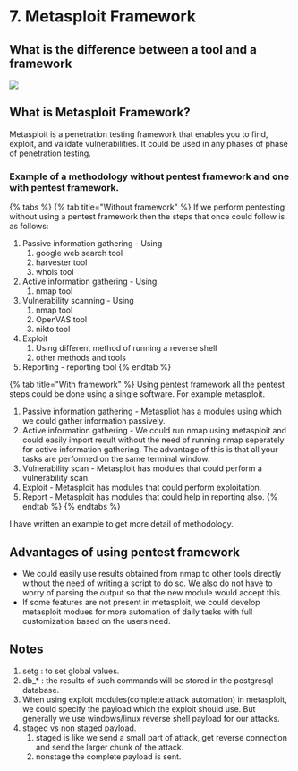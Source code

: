 # 7. Metasploit Framework

## What is the difference between a **tool** and a **framework**

![](../../../.gitbook/assets/image-66.png)

## What is Metasploit Framework?

Metasploit is a penetration testing framework that enables you to find, exploit, and validate vulnerabilities. It could be used in any phases of phase of penetration testing.

### Example of a methodology without pentest framework and one with pentest framework.

{% tabs %}
{% tab title="Without framework" %}
If we perform pentesting without using a pentest framework then the steps that once could follow is as follows:

1. Passive information gathering - Using 
   1. google web search tool
   2. harvester tool
   3. whois tool 
2. Active information gathering - Using
   1. nmap tool
3. Vulnerability scanning - Using 
   1. nmap tool
   2. OpenVAS tool
   3. nikto tool
4. Exploit
   1. Using different method of running a reverse shell
   2. other methods and tools
5. Reporting - reporting tool 
{% endtab %}

{% tab title="With framework" %}
Using pentest framework all the pentest steps could be done using a single software. For example metasploit.

1. Passive information gathering - Metaspliot has a modules using which we could gather information passively.
2. Active information gathering - We could run nmap using metasploit and could easily import result without the need of running nmap seperately for active information gathering. The advantage of this is that all your tasks are performed on the same terminal window.
3. Vulnerability scan - Metasploit has modules that could perform a vulnerability scan.
4. Exploit - Metasploit has modules that could perform exploitation.
5. Report - Metasploit has modules that could help in reporting also.
{% endtab %}
{% endtabs %}

I have written an example to get more detail of methodology.

## Advantages of using pentest framework

* We could easily use results obtained from nmap to other tools directly without the need of writing a script to do so. We also do not have to worry of parsing the output so that the new module would accept this. 
* If some features are not present in metasploit, we could develop metasploit modues for more automation of daily tasks with full customization based on the users need.

## Notes

1. setg : to set global values.
2. db\_\* : the results of such commands will be stored in the postgresql database.
3. When using exploit modules\(complete attack automation\) in metasploit, we could specify the payload which the exploit should use. But generally we use windows/linux reverse shell payload for our attacks.
4. staged vs non staged payload.
   1. staged is like we send a small part of attack, get reverse connection and send the larger chunk of the attack.
   2. nonstage the complete payload is sent.

